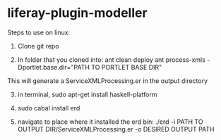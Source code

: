 # liferay-plugin-modeller

Steps to use on linux:

1. Clone git repo

2. In folder that you cloned into:
	ant clean deploy
	ant process-xmls -Dportlet.base.dir="PATH TO PORTLET BASE DIR"

This will generate a ServiceXMLProcessing.er in the output directory

3. in terminal, sudo apt-get install haskell-platform

4. sudo cabal install erd

5. navigate to place where it installed the erd bin:
	./erd -i PATH TO OUTPUT DIR/ServiceXMLProcessing.er -o DESIRED OUTPUT PATH
